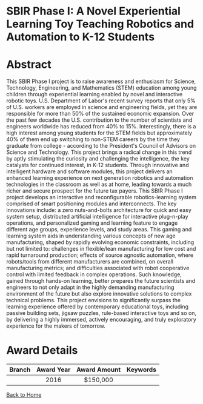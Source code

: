 
SBIR Phase I: A Novel Experiential Learning Toy Teaching Robotics and Automation to K-12 Students
=================================================================================================

# Abstract


This SBIR Phase I project is to raise awareness and enthusiasm for Science, Technology, Engineering, and Mathematics (STEM) education among young children through experiential learning enabled by novel and interactive robotic toys. U.S. Department of Labor's recent survey reports that only 5% of U.S. workers are employed in science and engineering fields, yet they are responsible for more than 50% of the sustained economic expansion. Over the past few decades the U.S. contribution to the number of scientists and engineers worldwide has reduced from 40% to 15%. Interestingly, there is a high interest among young students for the STEM fields but approximately 40% of them end up switching to non-STEM careers by the time they graduate from college - according to the President's Council of Advisors on Science and Technology. This project brings a radical change in this trend by aptly stimulating the curiosity and challenging the intelligence, the key catalysts for continued interest, in K-12 students. Through innovative and intelligent hardware and software modules, this project delivers an enhanced learning experience on next generation robotics and automation technologies in the classroom as well as at home, leading towards a much richer and secure prospect for the future tax payers. This SBIR Phase I project develops an interactive and reconfigurable robotics-learning system comprised of smart positioning modules and interconnects. The key innovations include: a zero nuts-and-bolts architecture for quick and easy system setup, distributed artificial intelligence for interactive plug-n-play operations, and personalized gaming and learning feature to engage different age groups, experience levels, and study areas. This gaming and learning system aids in understanding various concepts of new age manufacturing, shaped by rapidly evolving economic constraints, including but not limited to: challenges in flexible/lean manufacturing for low cost and rapid turnaround production; effects of source agnostic automation, where robots/tools from different manufacturers are combined, on overall manufacturing metrics; and difficulties associated with robot cooperative control with limited feedback in complex operations. Such knowledge, gained through hands-on learning, better prepares the future scientists and engineers to not only adapt in the highly demanding manufacturing environment of the future but also explore innovative solutions to complex technical problems. This project envisions to significantly surpass the learning experience offered by contemporary educational toys, including passive building sets, jigsaw puzzles, rule-based interactive toys and so on, by delivering a highly immersed, actively encouraging, and truly exploratory experience for the makers of tomorrow.  

# Award Details

|Branch|Award Year|Award Amount|Keywords|
| :---: | :---: | :---: | :---: |
||2016|$150,000||
  
  


[Back to Home](https://github.com/chrischow/dod_sbir_awards#209)